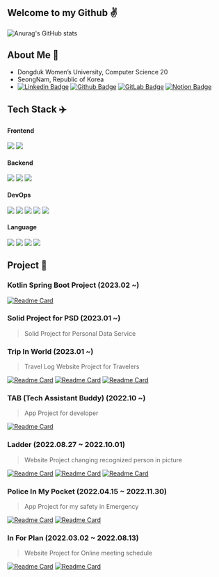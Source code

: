 ## Welcome to my Github ✌️
![Anurag's GitHub stats](https://github-readme-stats.vercel.app/api?username=yu-heejin&count_private=false)  

## About Me 💫
- Dongduk Women’s University, Computer Science 20
- SeongNam, Republic of Korea
- [![Linkedin Badge](https://img.shields.io/badge/-LinkedIn-blue?style=flat-square&logo=LinkedIn&logoColor=white&link=https://www.linkedin.com/in/jiny1)](https://www.linkedin.com/in/jiny1) [![Github Badge](https://img.shields.io/badge/-Github-181717?style=flat-square&logo=GitHub&logoColor=white&link=https://github.com/yu-heejin)](https://github.com/yu-heejin) [![GitLab Badge](https://img.shields.io/badge/-GitLab-FC6D26?style=flat-square&logo=GitLab&logoColor=white&link=https://lab.hanium.or.kr/jkgt0521)](https://lab.hanium.or.kr/jkgt0521) [![Notion Badge](https://img.shields.io/badge/-Notion-000000?style=flat-square&logo=Notion&logoColor=white&link=https://delicious-polyester-fd5.notion.site/Tech-Notion-v2-21495cc544804390bd35a829437b7942)](https://delicious-polyester-fd5.notion.site/Tech-Notion-v2-21495cc544804390bd35a829437b7942)

## Tech Stack ✈️
#### Frontend
<img src="https://img.shields.io/badge/React Native-61DAFB?style=flat-square&logo=React&logoColor=black"/> <img src="https://img.shields.io/badge/React-61DAFB?style=flat-square&logo=React&logoColor=black"/>
#### Backend
<img src="https://img.shields.io/badge/Spring Boot-6DB33F?style=flat-square&logo=Spring Boot&logoColor=white"/> <img src="https://img.shields.io/badge/Spring Security-6DB33F?style=flat-square&logo=Spring Security&logoColor=white"/> <img src="https://img.shields.io/badge/Flask-000000?style=flat-square&logo=Flask&logoColor=white"/>  
#### DevOps
<img src="https://img.shields.io/badge/Docker-2496ED?style=flat-square&logo=Docker&logoColor=white"/> <img src="https://img.shields.io/badge/Prometheus-E6522C?style=flat-square&logo=Prometheus&logoColor=white"/> <img src="https://img.shields.io/badge/Grafana-F46800?style=flat-square&logo=Grafana&logoColor=white"/> <img src="https://img.shields.io/badge/Nginx-009639?style=flat-square&logo=Nginx&logoColor=white"/> <img src="https://img.shields.io/badge/GitHub Actions-2088FF?style=flat-square&logo=GitHub Actions&logoColor=white"/>
#### Language
<img src="https://img.shields.io/badge/Java-FFFFFF?style=flat-square&logo=OpenJDK&logoColor=black"/> <img src="https://img.shields.io/badge/C-A8B9CC?style=flat-square&logo=C&logoColor=black"/> <img src="https://img.shields.io/badge/JavaScript-F7DF1E?style=flat-square&logo=JavaScript&logoColor=black"/> <img src="https://img.shields.io/badge/Kotlin-7F52FF?style=flat-square&logo=Kotlin&logoColor=white"/>

## Project 💞
### Kotlin Spring Boot Project (2023.02 ~)
[![Readme Card](https://github-readme-stats.vercel.app/api/pin/?username=Dongduk-Univ-Study-Project-Group&repo=kotlin-study-backend)](https://github.com/Dongduk-Univ-Study-Project-Group/kotlin-study-backend.git)
### Solid Project for PSD (2023.01 ~)
> Solid Project for Personal Data Service
>
  
### Trip In World (2023.01 ~)
> Travel Log Website Project for Travelers
>
[![Readme Card](https://github-readme-stats.vercel.app/api/pin/?username=Trip-In-World&repo=Trip-In-World-Frontend)](https://github.com/Trip-In-World/Trip-In-World-Frontend.git) [![Readme Card](https://github-readme-stats.vercel.app/api/pin/?username=Trip-In-World&repo=Trip-In-World-Backend)](https://github.com/Trip-In-World/Trip-In-World-Backend.git) [![Readme Card](https://github-readme-stats.vercel.app/api/pin/?username=Trip-In-World&repo=Trip-In-World-Docker)](https://github.com/Trip-In-World/Trip-In-World-Docker.git)
### TAB (Tech Assistant Buddy) (2022.10 ~)
> App Project for developer
>
[![Readme Card](https://github-readme-stats.vercel.app/api/pin/?username=Techeer-3rd-Spring-Team-ESC&repo=TAB-Backend)](https://github.com/Techeer-3rd-Spring-Team-ESC/TAB-Backend)
### Ladder (2022.08.27 ~ 2022.10.01)
> Website Project changing recognized person in picture
>
[![Readme Card](https://github-readme-stats.vercel.app/api/pin/?username=2022-SeongNam-Team-C&repo=Ladder-docker)](https://github.com/2022-SeongNam-Team-C/Ladder-docker.git) [![Readme Card](https://github-readme-stats.vercel.app/api/pin/?username=2022-SeongNam-Team-C&repo=Ladder-Backend)](https://github.com/2022-SeongNam-Team-C/Ladder-backend.git) [![Readme Card](https://github-readme-stats.vercel.app/api/pin/?username=2022-SeongNam-Team-C&repo=Ladder-AI)](https://github.com/2022-SeongNam-Team-C/Ladder-AI.git) 
### Police In My Pocket (2022.04.15 ~ 2022.11.30)
> App Project for my safety in Emergency
>
[![Readme Card](https://github-readme-stats.vercel.app/api/pin/?username=hanium-project&repo=Police-in-my-pocket-frontend)](https://github.com/hanium-project/Police-in-my-pocket-frontend.git) [![Readme Card](https://github-readme-stats.vercel.app/api/pin/?username=hanium-project&repo=Police-in-my-pocket-backend)](https://github.com/hanium-project/Police-in-my-pocket-backend.git)
### In For Plan (2022.03.02 ~ 2022.08.13)
> Website Project for Online meeting schedule
>
[![Readme Card](https://github-readme-stats.vercel.app/api/pin/?username=team-g-techeer&repo=In-For-Plan-Backend)](https://github.com/team-g-techeer/In-For-Plan-Backend.git) [![Readme Card](https://github-readme-stats.vercel.app/api/pin/?username=team-g-techeer&repo=In-For-Plan-Frontend)](https://github.com/team-g-techeer/In-For-Plan-Frontend.git)
